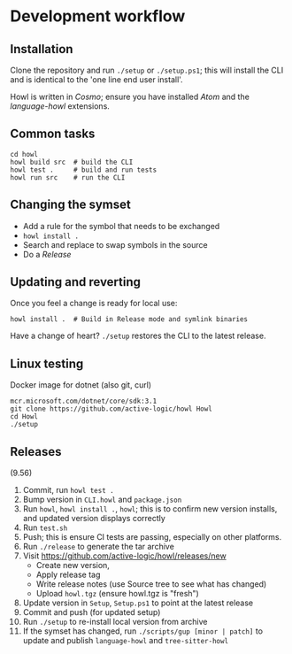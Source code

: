 # Development workflow

## Installation

Clone the repository and run `./setup` or `./setup.ps1`; this will install the CLI and is identical to the 'one line end user install'.

Howl is written in *Cosmo*; ensure you have installed *Atom* and the *language-howl* extensions.

## Common tasks

```
cd howl
howl build src  # build the CLI
howl test .     # build and run tests
howl run src    # run the CLI
```

## Changing the symset

- Add a rule for the symbol that needs to be exchanged
- `howl install .`
- Search and replace to swap symbols in the source
- Do a *Release*

## Updating and reverting

Once you feel a change is ready for local use:

```
howl install .  # Build in Release mode and symlink binaries
```

Have a change of heart? `./setup` restores the CLI to the latest release.

## Linux testing

Docker image for dotnet (also git, curl)

```
mcr.microsoft.com/dotnet/core/sdk:3.1
git clone https://github.com/active-logic/howl Howl
cd Howl
./setup
```

## Releases

(9.56)
1) Commit, run `howl test .`
2) Bump version in `CLI.howl` and `package.json`
3) Run `howl`, `howl install .`, `howl`; this is to confirm new version installs, and updated version displays correctly
4) Run `test.sh`
5) Push; this is ensure CI tests are passing, especially on other platforms.
6) Run `./release` to generate the tar archive
7) Visit https://github.com/active-logic/howl/releases/new
    - Create new version,
    - Apply release tag
    - Write release notes (use Source tree to see what has changed)
    - Upload `howl.tgz` (ensure howl.tgz is "fresh")
8) Update version in `Setup`, `Setup.ps1` to point at the latest release
9) Commit and push (for updated setup)
10) Run `./setup` to re-install local version from archive
11) If the symset has changed, run `./scripts/gup [minor | patch]` to update and publish `language-howl` and `tree-sitter-howl`
